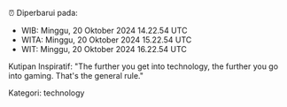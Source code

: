 ⏰ Diperbarui pada:
- WIB: Minggu, 20 Oktober 2024 14.22.54 UTC
- WITA: Minggu, 20 Oktober 2024 15.22.54 UTC
- WIT: Minggu, 20 Oktober 2024 16.22.54 UTC

Kutipan Inspiratif:
"The further you get into technology, the further you go into gaming. That's the general rule."


Kategori: technology

